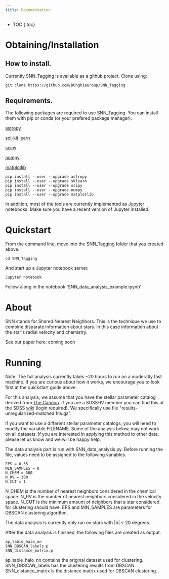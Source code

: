 ```yaml
---
title: Documentation
---
```


* TOC
{:toc}


# Obtaining/Installation

## How to install.
Currently SNN_Tagging is available as a github project. Clone using:

```
git clone https://github.com/DOnghiaGroup/SNN_Tagging
```

## Requirements.
The following packages are required to use SNN_Tagging. You can install them with pip or conda (or your prefered package manager).

[astropy](http://www.astropy.org/)

[sci-kit learn](http://scikit-learn.org/stable/)

[scipy](https://www.scipy.org/)

[numpy](http://www.numpy.org/)

[matplotlib](https://matplotlib.org/)

```
pip install --user --upgrade astropy
pip install --user --upgrade sklearn
pip install --user --upgrade scipy
pip install --user --upgrade numpy
pip install --user --upgrade matplotlib
```
In addition, most of the tools are currently implemented as [Jupyter](http://jupyter.org/) notebooks. Make sure you have a recent version of Jupyter installed.

# Quickstart

From the command line, move into the SNN_Tagging folder that you created above.

```
cd SNN_Tagging
```

And start up a Jupyter notebook server.

```
Jupyter notebook
```

Follow along in the notebook 'SNN_data_analysis_example.ipynb'


# About

SNN stands for Shared Nearest Neighbors. This is the technique we use to combine disparate information about stars. In this case information about the star's radial velocity and chemistry.

See our paper here: coming soon

# Running

Note: The full analysis currently takes ~20 hours to run on a moderatly fast machine. If you are curious about how it works, we encourage you to look first at the quickstart guide above.

For this analysis, we assume that you have the stellar parameter catalog derived from [The Cannon](http://adsabs.harvard.edu/cgi-bin/bib_query?arXiv:1501.07604). If you are a SDSS-IV member you can find this at the SDSS [wiki](https://trac.sdss.org/wiki/APOGEE2/Cannon)  (login required). We specifically use file "results-unregularized-matched.fits.gz".

If you want to use a different stellar parameter catalogs, you will need to modify the variable FILENAME. Some of the analysis below, may not work on all datasets. If you are interested in applying this method to other data, please let us know and we will be happy help.

The data analysis part is run with SNN_data_analysis.py. Before running the file, values need to be assigned to the following variables.

```
EPS = 0.35
MIN_SAMPLES = 8
N_CHEM = 500
N_RV = 300
N_CUT = 1
```

N_CHEM is the number of nearest neighbors considered in the chemical space. N_RV is the number of nearest neighbors considered in the velocity space. N_CUT is the minimum amount of neighbors that a star considered for clustering should have. EPS and MIN_SAMPLES are parameters for DBSCAN clustering algorithm.

The data analysis is currently only run on stars with |b| < 20 degrees.

After the data analysis is finished, the following files are created as output.

```
ap_table_halo_nn
SNN_DBSCAN_labels.p
SNN_distance_matrix.p
```

ap_table_halo_nn contains the original dataset used for clustering. SNN_DBSCAN_labels has the clustering results from DBSCAN. SNN_distance_matrix is the distance matrix used for DBSCAN clustering.
